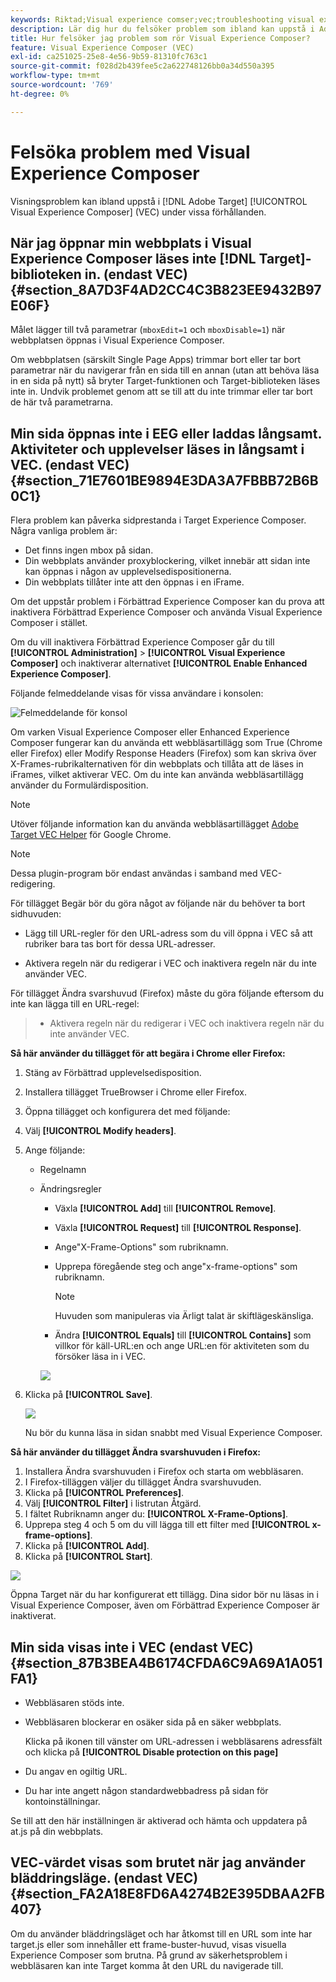 ```yaml
---
keywords: Riktad;Visual experience comser;vec;troubleshooting visual experience comser;troubleshooting;tls;tls 1.2
description: Lär dig hur du felsöker problem som ibland kan uppstå i Adobe [!DNL Target] Visual Experience Composer (VEC) under vissa förhållanden.
title: Hur felsöker jag problem som rör Visual Experience Composer?
feature: Visual Experience Composer (VEC)
exl-id: ca251025-25e8-4e56-9b59-81310fc763c1
source-git-commit: f028d2b439fee5c2a622748126bb0a34d550a395
workflow-type: tm+mt
source-wordcount: '769'
ht-degree: 0%

---
```


# Felsöka problem med Visual Experience Composer

Visningsproblem kan ibland uppstå i [!DNL Adobe Target] [!UICONTROL Visual Experience Composer] (VEC) under vissa förhållanden.

## När jag öppnar min webbplats i Visual Experience Composer läses inte [!DNL Target]-biblioteken in. (endast VEC) {#section_8A7D3F4AD2CC4C3B823EE9432B97E06F}

Målet lägger till två parametrar (`mboxEdit=1` och `mboxDisable=1`) när webbplatsen öppnas i Visual Experience Composer.

Om webbplatsen (särskilt Single Page Apps) trimmar bort eller tar bort parametrar när du navigerar från en sida till en annan (utan att behöva läsa in en sida på nytt) så bryter Target-funktionen och Target-biblioteken läses inte in.
Undvik problemet genom att se till att du inte trimmar eller tar bort de här två parametrarna.

## Min sida öppnas inte i EEG eller laddas långsamt. Aktiviteter och upplevelser läses in långsamt i VEC. (endast VEC) {#section_71E7601BE9894E3DA3A7FBBB72B6B0C1}

Flera problem kan påverka sidprestanda i Target Experience Composer. Några vanliga problem är:

* Det finns ingen mbox på sidan.
* Din webbplats använder proxyblockering, vilket innebär att sidan inte kan öppnas i någon av upplevelsedispositionerna.
* Din webbplats tillåter inte att den öppnas i en iFrame.

Om det uppstår problem i Förbättrad Experience Composer kan du prova att inaktivera Förbättrad Experience Composer och använda Visual Experience Composer i stället.

Om du vill inaktivera Förbättrad Experience Composer går du till **[!UICONTROL Administration]** > **[!UICONTROL Visual Experience Composer]** och inaktiverar alternativet **[!UICONTROL Enable Enhanced Experience Composer]**.

Följande felmeddelande visas för vissa användare i konsolen:

![Felmeddelande för konsol](/help/c-experiences/c-visual-experience-composer/r-troubleshoot-composer/assets/console_error_message.jpg)

Om varken Visual Experience Composer eller Enhanced Experience Composer fungerar kan du använda ett webbläsartillägg som True (Chrome eller Firefox) eller Modify Response Headers (Firefox) som kan skriva över X-Frames-rubrikalternativen för din webbplats och tillåta att de läses in iFrames, vilket aktiverar VEC. Om du inte kan använda webbläsartillägg använder du Formulärdisposition.

>[!NOTE]
>
>Utöver följande information kan du använda webbläsartillägget [Adobe Target VEC Helper](/help/c-experiences/c-visual-experience-composer/r-troubleshoot-composer/vec-helper-browser-extension.md) för Google Chrome.


>[!NOTE]
>
>Dessa plugin-program bör endast användas i samband med VEC-redigering.
>
>För tillägget Begär bör du göra något av följande när du behöver ta bort sidhuvuden:
>
>* Lägg till URL-regler för den URL-adress som du vill öppna i VEC så att rubriker bara tas bort för dessa URL-adresser.
   >
   >
* Aktivera regeln när du redigerar i VEC och inaktivera regeln när du inte använder VEC.
>
>
För tillägget Ändra svarshuvud (Firefox) måste du göra följande eftersom du inte kan lägga till en URL-regel:
>
>* Aktivera regeln när du redigerar i VEC och inaktivera regeln när du inte använder VEC.


**Så här använder du tillägget för att begära i Chrome eller Firefox:**

1. Stäng av Förbättrad upplevelsedisposition.
1. Installera tillägget TrueBrowser i Chrome eller Firefox.
1. Öppna tillägget och konfigurera det med följande:
1. Välj **[!UICONTROL Modify headers]**.
1. Ange följande:

   * Regelnamn
   * Ändringsregler

      * Växla **[!UICONTROL Add]** till **[!UICONTROL Remove]**.
      * Växla **[!UICONTROL Request]** till **[!UICONTROL Response]**.
      * Ange&quot;X-Frame-Options&quot; som rubriknamn.
      * Upprepa föregående steg och ange&quot;x-frame-options&quot; som rubriknamn.

         >[!NOTE]
         >
         >Huvuden som manipuleras via Ärligt talat är skiftlägeskänsliga.

      * Ändra **[!UICONTROL Equals]** till **[!UICONTROL Contains]** som villkor för käll-URL:en och ange URL:en för aktiviteten som du försöker läsa in i VEC.

      ![](assets/chrome_extension.png)


1. Klicka på **[!UICONTROL Save]**.

   ![](assets/requestly.png)

   Nu bör du kunna läsa in sidan snabbt med Visual Experience Composer.

**Så här använder du tillägget Ändra svarshuvuden i Firefox:**

1. Installera Ändra svarshuvuden i Firefox och starta om webbläsaren.
1. I Firefox-tilläggen väljer du tillägget Ändra svarshuvuden.
1. Klicka på **[!UICONTROL Preferences]**.
1. Välj **[!UICONTROL Filter]** i listrutan Åtgärd.
1. I fältet Rubriknamn anger du: **[!UICONTROL X-Frame-Options]**.
1. Upprepa steg 4 och 5 om du vill lägga till ett filter med **[!UICONTROL x-frame-options]**.
1. Klicka på **[!UICONTROL Add]**.
1. Klicka på **[!UICONTROL Start]**.

![](assets/firefox_extension.png)

Öppna Target när du har konfigurerat ett tillägg. Dina sidor bör nu läsas in i Visual Experience Composer, även om Förbättrad Experience Composer är inaktiverat.

## Min sida visas inte i VEC (endast VEC) {#section_87B3BEA4B6174CFDA6C9A69A1A051FA1}

* Webbläsaren stöds inte.
* Webbläsaren blockerar en osäker sida på en säker webbplats.

   Klicka på ikonen till vänster om URL-adressen i webbläsarens adressfält och klicka på **[!UICONTROL Disable protection on this page]**
* Du angav en ogiltig URL.
* Du har inte angett någon standardwebbadress på sidan för kontoinställningar.

Se till att den här inställningen är aktiverad och hämta och uppdatera på at.js på din webbplats.

## VEC-värdet visas som brutet när jag använder bläddringsläge. (endast VEC) {#section_FA2A18E8FD6A4274B2E395DBAA2FB407}

Om du använder bläddringsläget och har åtkomst till en URL som inte har target.js eller som innehåller ett frame-buster-huvud, visas visuella Experience Composer som brutna. På grund av säkerhetsproblem i webbläsaren kan inte Target komma åt den URL du navigerade till.
